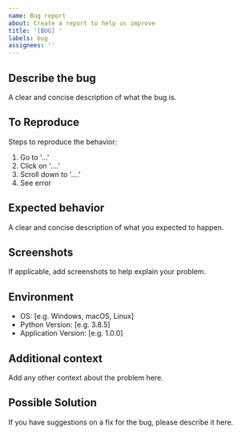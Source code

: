 ```yaml
---
name: Bug report
about: Create a report to help us improve
title: '[BUG] '
labels: bug
assignees: ''
---
```


## Describe the bug
A clear and concise description of what the bug is.

## To Reproduce
Steps to reproduce the behavior:
1. Go to '...'
2. Click on '....'
3. Scroll down to '....'
4. See error

## Expected behavior
A clear and concise description of what you expected to happen.

## Screenshots
If applicable, add screenshots to help explain your problem.

## Environment
 - OS: [e.g. Windows, macOS, Linux]
 - Python Version: [e.g. 3.8.5]
 - Application Version: [e.g. 1.0.0]

## Additional context
Add any other context about the problem here.

## Possible Solution
If you have suggestions on a fix for the bug, please describe it here.
